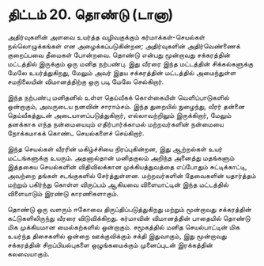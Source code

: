 # திட்டம் 20. தொண்டு (டானா)

அதிர்வுகளின் அளவை உயர்த்த வழிவகுக்கும் கர்மாக்கள்-செயல்கள் நல்லொழுக்கங்கள் என அழைக்கப்படுகின்றன; அதிர்வுகளின் அதிர்வெண்ணைக் குறைப்பவை தீமைகள் போன்றவை. தொண்டு என்பது மூன்றாவது சக்கரத்தின் மட்டத்தில் இருக்கும் ஒரு மனித நற்பண்பு. இது வீரரை இந்த மட்டத்தின் சிக்கல்களுக்கு மேலே உயர்த்துகிறது, மேலும் அவர் இதய சக்கரத்தின் மட்டத்தில் அமைந்துள்ள சமநிலையின் விமானத்திற்கு ஒரு படி மேலே செல்கிறார்.

இந்த நற்பண்பு மனிதனில் உள்ள தெய்வீகக் கொள்கையின் வெளிப்பாடுகளில் ஒன்றாகும், அவருடைய நனவின் சாராம்சம். இந்த துறையில் நுழைந்து, வீரர் தன்னை தெய்வீகத்துடன் அடையாளப்படுத்துகிறார், எல்லாவற்றிலும் இருக்கிறார், மேலும் தனக்காக எந்த நன்மையையும் எதிர்பார்க்காமல் மற்றவர்களின் நன்மையை நோக்கமாகக் கொண்ட செயல்களைச் செய்கிறார்.

இந்த செயல்கள் வீரரின் மகிழ்ச்சியை நிரப்புகின்றன, இது ஆற்றல்கள் உயர் மட்டங்களுக்கு உயரும். அதனால்தான் மனிதகுலம் அறிந்த அனைத்து மதங்களும் இத்தகைய செயல்களின் விதிவிலக்கான முக்கியத்துவத்தை எப்போதும் சுட்டிக்காட்டி, அவற்றை தங்கள் சடங்குகளில் சேர்த்துள்ளன. மற்றவர்களின் தேவைகளின் யதார்த்தம் மற்றும் பகிர்ந்து கொள்ள விருப்பம் ஆகியவை விளையாட்டின் இந்த மட்டத்தில் விளையாடும் இரண்டு காரணிகளாகும்.

தொண்டு ஒரு வளரும் ஈகோவை திருப்திப்படுத்துகிறது மற்றும் மூன்றாவது சக்கரத்தின் கட்டுகளிலிருந்து வீரரை விடுவிக்கிறது. கர்மாவின் விமானத்தின் பாதையில் தொண்டு மிக முக்கியமான மைல்கற்களில் ஒன்றாகும். சமூகத்தில் மனித செயல்பாட்டின் மிக உயர்ந்த திசைகளில் ஒன்றை ஊக்குவிக்கும் சக்தி இதுவாகும், இது மூன்றாவது சக்கரத்தின் சிறப்பியல்புகளை ஒழுங்கமைக்கும் முனைப்புடன் இரக்கத்தின் கலவையாகும்.
